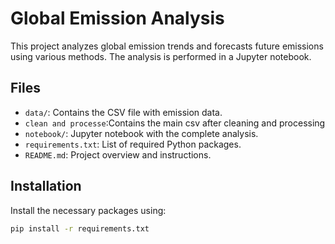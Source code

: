 # Global Emission Analysis

This project analyzes global emission trends and forecasts future emissions using various methods. The analysis is performed in a Jupyter notebook.

## Files

- `data/`: Contains the CSV file with emission data.
- `clean and processe`:Contains the main csv after cleaning and  processing 
- `notebook/`: Jupyter notebook with the complete analysis.
- `requirements.txt`: List of required Python packages.
- `README.md`: Project overview and instructions.

## Installation

Install the necessary packages using:

```bash
pip install -r requirements.txt
